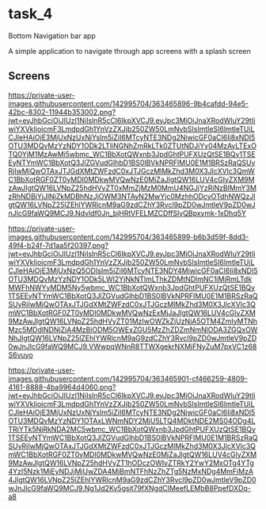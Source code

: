 # task_4

Bottom Navigation bar app

A simple application to navigate through app screens with a splash screen

## Screens
https://private-user-images.githubusercontent.com/142995704/363465896-9b4cafdd-94e5-42bc-8302-11944b353002.png?jwt=eyJhbGciOiJIUzI1NiIsInR5cCI6IkpXVCJ9.eyJpc3MiOiJnaXRodWIuY29tIiwiYXVkIjoicmF3LmdpdGh1YnVzZXJjb250ZW50LmNvbSIsImtleSI6ImtleTUiLCJleHAiOjE3MjUxNzUxNjYsIm5iZiI6MTcyNTE3NDg2NiwicGF0aCI6Ii8xNDI5OTU3MDQvMzYzNDY1ODk2LTliNGNhZmRkLTk0ZTUtNDJiYy04MzAyLTExOTQ0YjM1MzAwMi5wbmc_WC1BbXotQWxnb3JpdGhtPUFXUzQtSE1BQy1TSEEyNTYmWC1BbXotQ3JlZGVudGlhbD1BS0lBVkNPRFlMU0E1M1BRSzRaQSUyRjIwMjQwOTAxJTJGdXMtZWFzdC0xJTJGczMlMkZhd3M0X3JlcXVlc3QmWC1BbXotRGF0ZT0yMDI0MDkwMVQwNzE0MjZaJlgtQW16LUV4cGlyZXM9MzAwJlgtQW16LVNpZ25hdHVyZT0xMmZjMzM0MmU4NGJjYzRiNzBlMmY3MzRhNDBjYjJlNjZkMDBhNzJjOWM3NTAyN2MwYjc0MzhhODcyOTdhNWQzJlgtQW16LVNpZ25lZEhlYWRlcnM9aG9zdCZhY3Rvcl9pZD0wJmtleV9pZD0wJnJlcG9faWQ9MCJ9.Ndvldf0Jn_bjHRtVFELMZCDffSlyQBpxymk-1xDhq5Y

https://private-user-images.githubusercontent.com/142995704/363465899-b6b3d59f-8dd3-49f4-b24f-7d1aa5f20397.png?jwt=eyJhbGciOiJIUzI1NiIsInR5cCI6IkpXVCJ9.eyJpc3MiOiJnaXRodWIuY29tIiwiYXVkIjoicmF3LmdpdGh1YnVzZXJjb250ZW50LmNvbSIsImtleSI6ImtleTUiLCJleHAiOjE3MjUxNzQ5ODIsIm5iZiI6MTcyNTE3NDY4MiwicGF0aCI6Ii8xNDI5OTU3MDQvMzYzNDY1ODk5LWI2YjNkNTlmLThkZDMtNDlmNC1iMjRmLTdkMWFhNWYyMDM5Ny5wbmc_WC1BbXotQWxnb3JpdGhtPUFXUzQtSE1BQy1TSEEyNTYmWC1BbXotQ3JlZGVudGlhbD1BS0lBVkNPRFlMU0E1M1BRSzRaQSUyRjIwMjQwOTAxJTJGdXMtZWFzdC0xJTJGczMlMkZhd3M0X3JlcXVlc3QmWC1BbXotRGF0ZT0yMDI0MDkwMVQwNzExMjJaJlgtQW16LUV4cGlyZXM9MzAwJlgtQW16LVNpZ25hdHVyZT01MzIwOWZkZjUzNjA5OTM4ZmIyMTNhMzc5MDdlNDNjZjA4MzBiODM5OWExZGU5MzZhZDZmNmNlODA3ZGQxOWNhJlgtQW16LVNpZ25lZEhlYWRlcnM9aG9zdCZhY3Rvcl9pZD0wJmtleV9pZD0wJnJlcG9faWQ9MCJ9.VWwpqWNnR8TTWXgekrNXMjFNyZuM7pxVC1z68S6vuyo

https://private-user-images.githubusercontent.com/142995704/363465901-cf466259-4809-4161-8888-4ba9964d4060.png?jwt=eyJhbGciOiJIUzI1NiIsInR5cCI6IkpXVCJ9.eyJpc3MiOiJnaXRodWIuY29tIiwiYXVkIjoicmF3LmdpdGh1YnVzZXJjb250ZW50LmNvbSIsImtleSI6ImtleTUiLCJleHAiOjE3MjUxNzUxNjYsIm5iZiI6MTcyNTE3NDg2NiwicGF0aCI6Ii8xNDI5OTU3MDQvMzYzNDY1OTAxLWNmNDY2MjU5LTQ4MDktNDE2MS04ODg4LTRiYTk5NjRkNDA2MC5wbmc_WC1BbXotQWxnb3JpdGhtPUFXUzQtSE1BQy1TSEEyNTYmWC1BbXotQ3JlZGVudGlhbD1BS0lBVkNPRFlMU0E1M1BRSzRaQSUyRjIwMjQwOTAxJTJGdXMtZWFzdC0xJTJGczMlMkZhd3M0X3JlcXVlc3QmWC1BbXotRGF0ZT0yMDI0MDkwMVQwNzE0MjZaJlgtQW16LUV4cGlyZXM9MzAwJlgtQW16LVNpZ25hdHVyZT1hODczOWIyZTRkY2YwY2MxOTg4YTg4YzI5Nzk1MjEyNDJjMjUwZDA4MjBmNTFhNzZhZTg5NzMxNDg4MmFiMzA4JlgtQW16LVNpZ25lZEhlYWRlcnM9aG9zdCZhY3Rvcl9pZD0wJmtleV9pZD0wJnJlcG9faWQ9MCJ9.Ng1Jd2Kv5gsjt79fXNgdClMeefLEMbB8PpefDXDq-a8

